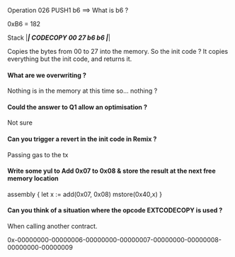 Operation 026 PUSH1 b6 ==> What is b6 ?

0xB6 = 182

Stack
|_____|
CODECOPY
00
27
b6
b6
|_____|

Copies the bytes from 00 to 27 into the memory. So the init code ?
It copies everything but the init code, and returns it.

#### What are we overwriting ?
Nothing is in the memory at this time so... nothing ?

#### Could the answer to Q1 allow an optimisation ?
Not sure

#### Can you trigger a revert in the init code in Remix ?
Passing gas to the tx

#### Write some yul to Add 0x07 to 0x08 & store the result at the next free memory location
assembly {
    let x := add(0x07, 0x08)
    mstore(0x40,x)
}

#### Can you think of a situation where the opcode EXTCODECOPY is used ?
When calling another contract.

0x-00000000-00000006-00000000-00000007-00000000-00000008-00000000-00000009